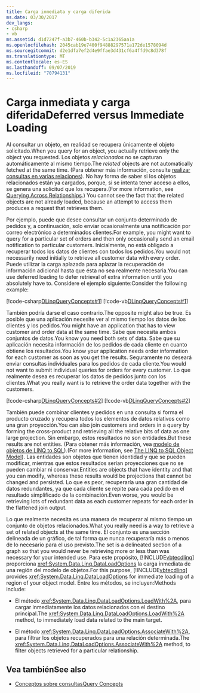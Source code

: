 ```yaml
---
title: Carga inmediata y carga diferida
ms.date: 03/30/2017
dev_langs:
- csharp
- vb
ms.assetid: d1d7247f-a3b7-460b-b342-5c1a2365aa1a
ms.openlocfilehash: 2045cab19e7400f94888297571a172de1578094d
ms.sourcegitcommit: d2e1dfa7ef2d4e9ffae3d431cf6a4ffd9c8d378f
ms.translationtype: MT
ms.contentlocale: es-ES
ms.lasthandoff: 09/07/2019
ms.locfileid: "70794131"
---
```

# <a name="deferred-versus-immediate-loading"></a><span data-ttu-id="3d214-102">Carga inmediata y carga diferida</span><span class="sxs-lookup"><span data-stu-id="3d214-102">Deferred versus Immediate Loading</span></span>
<span data-ttu-id="3d214-103">Al consultar un objeto, en realidad se recupera únicamente el objeto solicitado.</span><span class="sxs-lookup"><span data-stu-id="3d214-103">When you query for an object, you actually retrieve only the object you requested.</span></span> <span data-ttu-id="3d214-104">Los objetos *relacionados* no se capturan automáticamente al mismo tiempo.</span><span class="sxs-lookup"><span data-stu-id="3d214-104">The *related* objects are not automatically fetched at the same time.</span></span> <span data-ttu-id="3d214-105">(Para obtener más información, consulte [realizar consultas en varias relaciones](querying-across-relationships.md)). No hay forma de saber si los objetos relacionados están ya cargados, porque, si se intenta tener acceso a ellos, se genera una solicitud que los recupera.</span><span class="sxs-lookup"><span data-stu-id="3d214-105">(For more information, see [Querying Across Relationships](querying-across-relationships.md).) You cannot see the fact that the related objects are not already loaded, because an attempt to access them produces a request that retrieves them.</span></span>  
  
 <span data-ttu-id="3d214-106">Por ejemplo, puede que desee consultar un conjunto determinado de pedidos y, a continuación, solo enviar ocasionalmente una notificación por correo electrónico a determinados clientes.</span><span class="sxs-lookup"><span data-stu-id="3d214-106">For example, you might want to query for a particular set of orders and then only occasionally send an email notification to particular customers.</span></span> <span data-ttu-id="3d214-107">Inicialmente, no está obligado a recuperar todos los datos de clientes con todos los pedidos.</span><span class="sxs-lookup"><span data-stu-id="3d214-107">You would not necessarily need initially to retrieve all customer data with every order.</span></span> <span data-ttu-id="3d214-108">Puede utilizar la carga aplazada para aplazar la recuperación de información adicional hasta que ésta no sea realmente necesaria.</span><span class="sxs-lookup"><span data-stu-id="3d214-108">You can use deferred loading to defer retrieval of extra information until you absolutely have to.</span></span> <span data-ttu-id="3d214-109">Considere el ejemplo siguiente:</span><span class="sxs-lookup"><span data-stu-id="3d214-109">Consider the following example:</span></span>  
  
 [!code-csharp[DLinqQueryConcepts#1](../../../../../../samples/snippets/csharp/VS_Snippets_Data/DLinqQueryConcepts/cs/Program.cs#1)]
 [!code-vb[DLinqQueryConcepts#1](../../../../../../samples/snippets/visualbasic/VS_Snippets_Data/DLinqQueryConcepts/vb/Module1.vb#1)]  
  
 <span data-ttu-id="3d214-110">También podría darse el caso contrario.</span><span class="sxs-lookup"><span data-stu-id="3d214-110">The opposite might also be true.</span></span> <span data-ttu-id="3d214-111">Es posible que una aplicación necesite ver al mismo tiempo los datos de los clientes y los pedidos.</span><span class="sxs-lookup"><span data-stu-id="3d214-111">You might have an application that has to view customer and order data at the same time.</span></span> <span data-ttu-id="3d214-112">Sabe que necesita ambos conjuntos de datos.</span><span class="sxs-lookup"><span data-stu-id="3d214-112">You know you need both sets of data.</span></span> <span data-ttu-id="3d214-113">Sabe que su aplicación necesita información de los pedidos de cada cliente en cuanto obtiene los resultados.</span><span class="sxs-lookup"><span data-stu-id="3d214-113">You know your application needs order information for each customer as soon as you get the results.</span></span> <span data-ttu-id="3d214-114">Seguramente no deseará enviar consultas individuales para los pedidos de cada cliente.</span><span class="sxs-lookup"><span data-stu-id="3d214-114">You would not want to submit individual queries for orders for every customer.</span></span> <span data-ttu-id="3d214-115">Lo que realmente desea es recuperar los datos de pedidos junto con los clientes.</span><span class="sxs-lookup"><span data-stu-id="3d214-115">What you really want is to retrieve the order data together with the customers.</span></span>  
  
 [!code-csharp[DLinqQueryConcepts#2](../../../../../../samples/snippets/csharp/VS_Snippets_Data/DLinqQueryConcepts/cs/Program.cs#2)]
 [!code-vb[DLinqQueryConcepts#2](../../../../../../samples/snippets/visualbasic/VS_Snippets_Data/DLinqQueryConcepts/vb/Module1.vb#2)]  
  
 <span data-ttu-id="3d214-116">También puede combinar clientes y pedidos en una consulta si forma el producto cruzado y recupera todos los elementos de datos relativos como una gran proyección.</span><span class="sxs-lookup"><span data-stu-id="3d214-116">You can also join customers and orders in a query by forming the cross-product and retrieving all the relative bits of data as one large projection.</span></span> <span data-ttu-id="3d214-117">Sin embargo, estos resultados no son entidades.</span><span class="sxs-lookup"><span data-stu-id="3d214-117">But these results are not entities.</span></span> <span data-ttu-id="3d214-118">(Para obtener más información, vea [modelo de objetos de LINQ to SQL](the-linq-to-sql-object-model.md)).</span><span class="sxs-lookup"><span data-stu-id="3d214-118">(For more information, see [The LINQ to SQL Object Model](the-linq-to-sql-object-model.md)).</span></span> <span data-ttu-id="3d214-119">Las entidades son objetos que tienen identidad y que se pueden modificar, mientras que estos resultados serían proyecciones que no se pueden cambiar ni conservar.</span><span class="sxs-lookup"><span data-stu-id="3d214-119">Entities are objects that have identity and that you can modify, whereas these results would be projections that cannot be changed and persisted.</span></span> <span data-ttu-id="3d214-120">Lo que es peor, recuperaría una gran cantidad de datos redundantes, ya que cada cliente se repite para cada pedido en el resultado simplificado de la combinación.</span><span class="sxs-lookup"><span data-stu-id="3d214-120">Even worse, you would be retrieving lots of redundant data as each customer repeats for each order in the flattened join output.</span></span>  
  
 <span data-ttu-id="3d214-121">Lo que realmente necesita es una manera de recuperar al mismo tiempo un conjunto de objetos relacionados.</span><span class="sxs-lookup"><span data-stu-id="3d214-121">What you really need is a way to retrieve a set of related objects at the same time.</span></span> <span data-ttu-id="3d214-122">El conjunto es una sección delineada de un gráfico, de tal forma que nunca recuperaría más o menos de lo necesario para el uso previsto.</span><span class="sxs-lookup"><span data-stu-id="3d214-122">The set is a delineated section of a graph so that you would never be retrieving more or less than was necessary for your intended use.</span></span> <span data-ttu-id="3d214-123">Para este propósito, [!INCLUDE[vbtecdlinq](../../../../../../includes/vbtecdlinq-md.md)] proporciona <xref:System.Data.Linq.DataLoadOptions> la carga inmediata de una región del modelo de objetos.</span><span class="sxs-lookup"><span data-stu-id="3d214-123">For this purpose, [!INCLUDE[vbtecdlinq](../../../../../../includes/vbtecdlinq-md.md)] provides <xref:System.Data.Linq.DataLoadOptions> for immediate loading of a region of your object model.</span></span> <span data-ttu-id="3d214-124">Entre los métodos, se incluyen:</span><span class="sxs-lookup"><span data-stu-id="3d214-124">Methods include:</span></span>  
  
- <span data-ttu-id="3d214-125">El método <xref:System.Data.Linq.DataLoadOptions.LoadWith%2A>, para cargar inmediatamente los datos relacionados con el destino principal.</span><span class="sxs-lookup"><span data-stu-id="3d214-125">The  <xref:System.Data.Linq.DataLoadOptions.LoadWith%2A> method, to immediately load data related to the main target.</span></span>  
  
- <span data-ttu-id="3d214-126">El método <xref:System.Data.Linq.DataLoadOptions.AssociateWith%2A>, para filtrar los objetos recuperados para una relación determinada.</span><span class="sxs-lookup"><span data-stu-id="3d214-126">The <xref:System.Data.Linq.DataLoadOptions.AssociateWith%2A> method, to filter objects retrieved for a particular relationship.</span></span>  
  
## <a name="see-also"></a><span data-ttu-id="3d214-127">Vea también</span><span class="sxs-lookup"><span data-stu-id="3d214-127">See also</span></span>

- [<span data-ttu-id="3d214-128">Conceptos sobre consultas</span><span class="sxs-lookup"><span data-stu-id="3d214-128">Query Concepts</span></span>](query-concepts.md)
